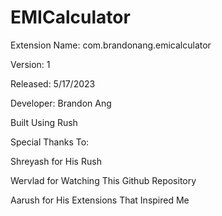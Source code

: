 # EMICalculator
Extension Name: com.brandonang.emicalculator

Version: 1

Released: 5/17/2023

Developer: Brandon Ang 

Built Using Rush 

Special Thanks To:

Shreyash for His Rush

Wervlad for Watching This Github Repository

Aarush for His Extensions That Inspired Me
